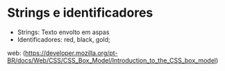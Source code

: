 # Strings e identificadores

* Strings: Texto envolto em aspas 
* Identificadores: red, black, gold;

web: (https://developer.mozilla.org/pt-BR/docs/Web/CSS/CSS_Box_Model/Introduction_to_the_CSS_box_model)
